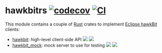 # hawkbitrs [![codecov](https://codecov.io/gh/collabora/hawkbit-rs/branch/main/graph/badge.svg?token=GRPKKE2XT5)](https://codecov.io/gh/collabora/hawkbit-rs) [![CI](https://github.com/collabora/hawkbit-rs/workflows/CI/badge.svg)](https://github.com/collabora/hawkbit-rs/actions)

This module contains a couple of [Rust](https://www.rust-lang.org) crates
to implement [Eclipse hawkBit](https://www.eclipse.org/hawkbit/) clients:

- [hawkbit](hawkbit/): high-level client-side API [![](https://img.shields.io/crates/v/hawkbit.svg)](https://crates.io/crates/hawkbit) [![](https://docs.rs/hawkbit/badge.svg)](https://docs.rs/hawkbit/)
- [hawkbit_mock](hawkbit_mock/): mock server to use for testing [![](https://img.shields.io/crates/v/hawkbit_mock.svg)](https://crates.io/crates/hawkbit_mock) [![](https://docs.rs/hawkbit_mock/badge.svg)](https://docs.rs/hawkbit_mock/)